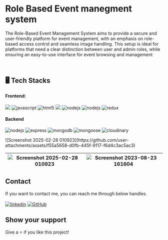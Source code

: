 <h1 align="">Role Based Event manegment system </h1>
<p align="">The Role-Based Event Management System aims to provide a secure and user-friendly platform for event management, with an emphasis on role-based access control and seamless image handling. This setup is ideal for platforms that need a clear distinction between user and admin roles, while ensuring an easy-to-use interface for event browsing and management</p>

<br />

<h2 align="">🖥️ Tech Stacks</h2>

<h4 align="">Frontend:</h4>

<p align="">
   <img src="https://shields.io/badge/React-27374D?logo=react&style=for-the-badge" >
   <img src="https://img.shields.io/badge/JavaScript-323330?style=for-the-badge&logo=javascript&logoColor=F7DF1E" alt="javascript" />
   <img src="https://img.shields.io/badge/HTML5-E34F26?style=for-the-badge&logo=html5&logoColor=white" alt="html5" />
   <img src="https://img.shields.io/badge/-CSS3-1572B6?style=for-the-badge&logo=css3&logoColor=white">
   <img src="https://img.shields.io/badge/Tailwind_CSS-27374D?style=for-the-badge&logo=tailwind-css&" alt="nodejs" />
   <img src="https://img.shields.io/badge/Vite-323330?style=for-the-badge&logo=vite" alt="nodejs" />
      <img src="https://img.shields.io/badge/Redux-764ABC?style=for-the-badge&logo=redux&logoColor=white" alt="redux" />
</p>


<h4 align="">Backend</h4>

<p align="">
   <img src="https://img.shields.io/badge/Node.js-339933?style=for-the-badge&logo=node.js&logoColor=white" alt="nodejs" />
   <img src="https://img.shields.io/badge/Express.js-000000?style=for-the-badge&logo=express&logoColor=white" alt="express" />
   <img src="https://img.shields.io/badge/MongoDB-47A248?style=for-the-badge&logo=mongodb&logoColor=white" alt="mongodb" />
   <img src="https://img.shields.io/badge/Mongoose-880000?style=for-the-badge&logo=mongoose&logoColor=white" alt="mongoose" />
   <img src="https://img.shields.io/badge/Cloudinary-FF7B00?style=for-the-badge&logo=cloudinary&logoColor=white" alt="cloudinary" />
</p>
![Screenshot 2025-02-28 010923](https://github.com/user-attachments/assets/f55a5658-d0fb-445f-9117-f6d4c3ac5ac3)


![Screenshot 2025-02-28 010923](https://github.com/user-attachments/assets/f55a5658-d0fb-445f-9117-f6d4c3ac5ac3) | ![Screenshot 2023-08-23 161604](https://github.com/gurrudev/HopeHarbor/assets/80522156/ae98695d-4325-4a39-a510-fb8227f7bf89) |
| :---: | :---: | 


## Contact

If you want to contact me, you can reach me through below handles. <br /><br />
[![linkedin](https://img.shields.io/badge/Sahil_Yadav-0077B5?style=for-the-badge&logo=linkedin&logoColor=white)](https://www.linkedin.com/in/sahil-yadav9082/)
[![GitHub](https://img.shields.io/badge/sahilyadav-27374D?style=for-the-badge&logo=Github&logoColor=white)](https://github.com/SahilMern)


## Show your support

Give a ⭐️ if you like this project!
